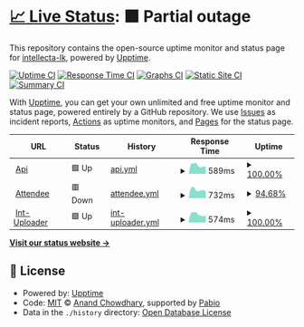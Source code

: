 # [📈 Live Status](https://intellecta-lk.github.io/upptime): <!--live status--> **🟧 Partial outage**

This repository contains the open-source uptime monitor and status page for [intellecta-lk](https://intellecta-lk.github.io/upptime), powered by [Upptime](https://github.com/upptime/upptime).

[![Uptime CI](https://github.com/intellecta-lk/upptime/workflows/Uptime%20CI/badge.svg)](https://github.com/intellecta-lk/upptime/actions?query=workflow%3A%22Uptime+CI%22)
[![Response Time CI](https://github.com/intellecta-lk/upptime/workflows/Response%20Time%20CI/badge.svg)](https://github.com/intellecta-lk/upptime/actions?query=workflow%3A%22Response+Time+CI%22)
[![Graphs CI](https://github.com/intellecta-lk/upptime/workflows/Graphs%20CI/badge.svg)](https://github.com/intellecta-lk/upptime/actions?query=workflow%3A%22Graphs+CI%22)
[![Static Site CI](https://github.com/intellecta-lk/upptime/workflows/Static%20Site%20CI/badge.svg)](https://github.com/intellecta-lk/upptime/actions?query=workflow%3A%22Static+Site+CI%22)
[![Summary CI](https://github.com/intellecta-lk/upptime/workflows/Summary%20CI/badge.svg)](https://github.com/intellecta-lk/upptime/actions?query=workflow%3A%22Summary+CI%22)

With [Upptime](https://upptime.js.org), you can get your own unlimited and free uptime monitor and status page, powered entirely by a GitHub repository. We use [Issues](https://github.com/intellecta-lk/upptime/issues) as incident reports, [Actions](https://github.com/intellecta-lk/upptime/actions) as uptime monitors, and [Pages](https://intellecta-lk.github.io/upptime) for the status page.

<!--start: status pages-->
<!-- This summary is generated by Upptime (https://github.com/upptime/upptime) -->
<!-- Do not edit this manually, your changes will be overwritten -->
<!-- prettier-ignore -->
| URL | Status | History | Response Time | Uptime |
| --- | ------ | ------- | ------------- | ------ |
| <img alt="" src="https://icons.duckduckgo.com/ip3/api.intellecta-lk.com.ico" height="13"> [Api](https://api.intellecta-lk.com) | 🟩 Up | [api.yml](https://github.com/intellecta-lk/upptime/commits/HEAD/history/api.yml) | <details><summary><img alt="Response time graph" src="./graphs/api/response-time-week.png" height="20"> 589ms</summary><br><a href="https://intellecta-lk.github.io/upptime/history/api"><img alt="Response time 1416" src="https://img.shields.io/endpoint?url=https%3A%2F%2Fraw.githubusercontent.com%2Fintellecta-lk%2Fupptime%2FHEAD%2Fapi%2Fapi%2Fresponse-time.json"></a><br><a href="https://intellecta-lk.github.io/upptime/history/api"><img alt="24-hour response time 495" src="https://img.shields.io/endpoint?url=https%3A%2F%2Fraw.githubusercontent.com%2Fintellecta-lk%2Fupptime%2FHEAD%2Fapi%2Fapi%2Fresponse-time-day.json"></a><br><a href="https://intellecta-lk.github.io/upptime/history/api"><img alt="7-day response time 589" src="https://img.shields.io/endpoint?url=https%3A%2F%2Fraw.githubusercontent.com%2Fintellecta-lk%2Fupptime%2FHEAD%2Fapi%2Fapi%2Fresponse-time-week.json"></a><br><a href="https://intellecta-lk.github.io/upptime/history/api"><img alt="30-day response time 1824" src="https://img.shields.io/endpoint?url=https%3A%2F%2Fraw.githubusercontent.com%2Fintellecta-lk%2Fupptime%2FHEAD%2Fapi%2Fapi%2Fresponse-time-month.json"></a><br><a href="https://intellecta-lk.github.io/upptime/history/api"><img alt="1-year response time 1416" src="https://img.shields.io/endpoint?url=https%3A%2F%2Fraw.githubusercontent.com%2Fintellecta-lk%2Fupptime%2FHEAD%2Fapi%2Fapi%2Fresponse-time-year.json"></a></details> | <details><summary><a href="https://intellecta-lk.github.io/upptime/history/api">100.00%</a></summary><a href="https://intellecta-lk.github.io/upptime/history/api"><img alt="All-time uptime 91.54%" src="https://img.shields.io/endpoint?url=https%3A%2F%2Fraw.githubusercontent.com%2Fintellecta-lk%2Fupptime%2FHEAD%2Fapi%2Fapi%2Fuptime.json"></a><br><a href="https://intellecta-lk.github.io/upptime/history/api"><img alt="24-hour uptime 100.00%" src="https://img.shields.io/endpoint?url=https%3A%2F%2Fraw.githubusercontent.com%2Fintellecta-lk%2Fupptime%2FHEAD%2Fapi%2Fapi%2Fuptime-day.json"></a><br><a href="https://intellecta-lk.github.io/upptime/history/api"><img alt="7-day uptime 100.00%" src="https://img.shields.io/endpoint?url=https%3A%2F%2Fraw.githubusercontent.com%2Fintellecta-lk%2Fupptime%2FHEAD%2Fapi%2Fapi%2Fuptime-week.json"></a><br><a href="https://intellecta-lk.github.io/upptime/history/api"><img alt="30-day uptime 95.59%" src="https://img.shields.io/endpoint?url=https%3A%2F%2Fraw.githubusercontent.com%2Fintellecta-lk%2Fupptime%2FHEAD%2Fapi%2Fapi%2Fuptime-month.json"></a><br><a href="https://intellecta-lk.github.io/upptime/history/api"><img alt="1-year uptime 91.54%" src="https://img.shields.io/endpoint?url=https%3A%2F%2Fraw.githubusercontent.com%2Fintellecta-lk%2Fupptime%2FHEAD%2Fapi%2Fapi%2Fuptime-year.json"></a></details>
| <img alt="" src="https://icons.duckduckgo.com/ip3/attendee.intellecta-lk.com.ico" height="13"> [Attendee](https://attendee.intellecta-lk.com) | 🟥 Down | [attendee.yml](https://github.com/intellecta-lk/upptime/commits/HEAD/history/attendee.yml) | <details><summary><img alt="Response time graph" src="./graphs/attendee/response-time-week.png" height="20"> 732ms</summary><br><a href="https://intellecta-lk.github.io/upptime/history/attendee"><img alt="Response time 1389" src="https://img.shields.io/endpoint?url=https%3A%2F%2Fraw.githubusercontent.com%2Fintellecta-lk%2Fupptime%2FHEAD%2Fapi%2Fattendee%2Fresponse-time.json"></a><br><a href="https://intellecta-lk.github.io/upptime/history/attendee"><img alt="24-hour response time 624" src="https://img.shields.io/endpoint?url=https%3A%2F%2Fraw.githubusercontent.com%2Fintellecta-lk%2Fupptime%2FHEAD%2Fapi%2Fattendee%2Fresponse-time-day.json"></a><br><a href="https://intellecta-lk.github.io/upptime/history/attendee"><img alt="7-day response time 732" src="https://img.shields.io/endpoint?url=https%3A%2F%2Fraw.githubusercontent.com%2Fintellecta-lk%2Fupptime%2FHEAD%2Fapi%2Fattendee%2Fresponse-time-week.json"></a><br><a href="https://intellecta-lk.github.io/upptime/history/attendee"><img alt="30-day response time 1862" src="https://img.shields.io/endpoint?url=https%3A%2F%2Fraw.githubusercontent.com%2Fintellecta-lk%2Fupptime%2FHEAD%2Fapi%2Fattendee%2Fresponse-time-month.json"></a><br><a href="https://intellecta-lk.github.io/upptime/history/attendee"><img alt="1-year response time 1389" src="https://img.shields.io/endpoint?url=https%3A%2F%2Fraw.githubusercontent.com%2Fintellecta-lk%2Fupptime%2FHEAD%2Fapi%2Fattendee%2Fresponse-time-year.json"></a></details> | <details><summary><a href="https://intellecta-lk.github.io/upptime/history/attendee">94.68%</a></summary><a href="https://intellecta-lk.github.io/upptime/history/attendee"><img alt="All-time uptime 89.40%" src="https://img.shields.io/endpoint?url=https%3A%2F%2Fraw.githubusercontent.com%2Fintellecta-lk%2Fupptime%2FHEAD%2Fapi%2Fattendee%2Fuptime.json"></a><br><a href="https://intellecta-lk.github.io/upptime/history/attendee"><img alt="24-hour uptime 96.09%" src="https://img.shields.io/endpoint?url=https%3A%2F%2Fraw.githubusercontent.com%2Fintellecta-lk%2Fupptime%2FHEAD%2Fapi%2Fattendee%2Fuptime-day.json"></a><br><a href="https://intellecta-lk.github.io/upptime/history/attendee"><img alt="7-day uptime 94.68%" src="https://img.shields.io/endpoint?url=https%3A%2F%2Fraw.githubusercontent.com%2Fintellecta-lk%2Fupptime%2FHEAD%2Fapi%2Fattendee%2Fuptime-week.json"></a><br><a href="https://intellecta-lk.github.io/upptime/history/attendee"><img alt="30-day uptime 86.22%" src="https://img.shields.io/endpoint?url=https%3A%2F%2Fraw.githubusercontent.com%2Fintellecta-lk%2Fupptime%2FHEAD%2Fapi%2Fattendee%2Fuptime-month.json"></a><br><a href="https://intellecta-lk.github.io/upptime/history/attendee"><img alt="1-year uptime 89.40%" src="https://img.shields.io/endpoint?url=https%3A%2F%2Fraw.githubusercontent.com%2Fintellecta-lk%2Fupptime%2FHEAD%2Fapi%2Fattendee%2Fuptime-year.json"></a></details>
| <img alt="" src="https://icons.duckduckgo.com/ip3/micro.intellecta-lk.com.ico" height="13"> [Int-Uploader](https://micro.intellecta-lk.com) | 🟩 Up | [int-uploader.yml](https://github.com/intellecta-lk/upptime/commits/HEAD/history/int-uploader.yml) | <details><summary><img alt="Response time graph" src="./graphs/int-uploader/response-time-week.png" height="20"> 574ms</summary><br><a href="https://intellecta-lk.github.io/upptime/history/int-uploader"><img alt="Response time 1251" src="https://img.shields.io/endpoint?url=https%3A%2F%2Fraw.githubusercontent.com%2Fintellecta-lk%2Fupptime%2FHEAD%2Fapi%2Fint-uploader%2Fresponse-time.json"></a><br><a href="https://intellecta-lk.github.io/upptime/history/int-uploader"><img alt="24-hour response time 498" src="https://img.shields.io/endpoint?url=https%3A%2F%2Fraw.githubusercontent.com%2Fintellecta-lk%2Fupptime%2FHEAD%2Fapi%2Fint-uploader%2Fresponse-time-day.json"></a><br><a href="https://intellecta-lk.github.io/upptime/history/int-uploader"><img alt="7-day response time 574" src="https://img.shields.io/endpoint?url=https%3A%2F%2Fraw.githubusercontent.com%2Fintellecta-lk%2Fupptime%2FHEAD%2Fapi%2Fint-uploader%2Fresponse-time-week.json"></a><br><a href="https://intellecta-lk.github.io/upptime/history/int-uploader"><img alt="30-day response time 1827" src="https://img.shields.io/endpoint?url=https%3A%2F%2Fraw.githubusercontent.com%2Fintellecta-lk%2Fupptime%2FHEAD%2Fapi%2Fint-uploader%2Fresponse-time-month.json"></a><br><a href="https://intellecta-lk.github.io/upptime/history/int-uploader"><img alt="1-year response time 1251" src="https://img.shields.io/endpoint?url=https%3A%2F%2Fraw.githubusercontent.com%2Fintellecta-lk%2Fupptime%2FHEAD%2Fapi%2Fint-uploader%2Fresponse-time-year.json"></a></details> | <details><summary><a href="https://intellecta-lk.github.io/upptime/history/int-uploader">100.00%</a></summary><a href="https://intellecta-lk.github.io/upptime/history/int-uploader"><img alt="All-time uptime 91.66%" src="https://img.shields.io/endpoint?url=https%3A%2F%2Fraw.githubusercontent.com%2Fintellecta-lk%2Fupptime%2FHEAD%2Fapi%2Fint-uploader%2Fuptime.json"></a><br><a href="https://intellecta-lk.github.io/upptime/history/int-uploader"><img alt="24-hour uptime 100.00%" src="https://img.shields.io/endpoint?url=https%3A%2F%2Fraw.githubusercontent.com%2Fintellecta-lk%2Fupptime%2FHEAD%2Fapi%2Fint-uploader%2Fuptime-day.json"></a><br><a href="https://intellecta-lk.github.io/upptime/history/int-uploader"><img alt="7-day uptime 100.00%" src="https://img.shields.io/endpoint?url=https%3A%2F%2Fraw.githubusercontent.com%2Fintellecta-lk%2Fupptime%2FHEAD%2Fapi%2Fint-uploader%2Fuptime-week.json"></a><br><a href="https://intellecta-lk.github.io/upptime/history/int-uploader"><img alt="30-day uptime 95.57%" src="https://img.shields.io/endpoint?url=https%3A%2F%2Fraw.githubusercontent.com%2Fintellecta-lk%2Fupptime%2FHEAD%2Fapi%2Fint-uploader%2Fuptime-month.json"></a><br><a href="https://intellecta-lk.github.io/upptime/history/int-uploader"><img alt="1-year uptime 91.66%" src="https://img.shields.io/endpoint?url=https%3A%2F%2Fraw.githubusercontent.com%2Fintellecta-lk%2Fupptime%2FHEAD%2Fapi%2Fint-uploader%2Fuptime-year.json"></a></details>

<!--end: status pages-->

[**Visit our status website →**](https://intellecta-lk.github.io/upptime)

## 📄 License

- Powered by: [Upptime](https://github.com/upptime/upptime)
- Code: [MIT](./LICENSE) © [Anand Chowdhary](https://anandchowdhary.com), supported by [Pabio](https://pabio.com)
- Data in the `./history` directory: [Open Database License](https://opendatacommons.org/licenses/odbl/1-0/)
